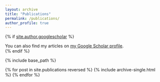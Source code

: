 ```yaml
---
layout: archive
title: "Publications"
permalink: /publications/
author_profile: true
---
```


{% if [site.author.googlescholar](https://scholar.google.com/citations?hl=zh-CN&view_op=list_works&gmla=AKKJWFdhMpSqgrWVjiVRRe7tQckxqWFiIfHxommuMQwI6zunIJ2aGSCCdiCy3XsOOOwFXGAMxrqfQ4ZfWONYTrCQNmw&user=a3VWnxoAAAAJ) %}
  <div class="wordwrap">You can also find my articles on <a href="{{[site.author.googlescholar](https://scholar.google.com/citations?hl=zh-CN&view_op=list_works&gmla=AKKJWFdhMpSqgrWVjiVRRe7tQckxqWFiIfHxommuMQwI6zunIJ2aGSCCdiCy3XsOOOwFXGAMxrqfQ4ZfWONYTrCQNmw&user=a3VWnxoAAAAJ)}}">my Google Scholar profile</a>.</div>
{% endif %}

{% include base_path %}

{% for post in site.publications reversed %}
  {% include archive-single.html %}
{% endfor %}
